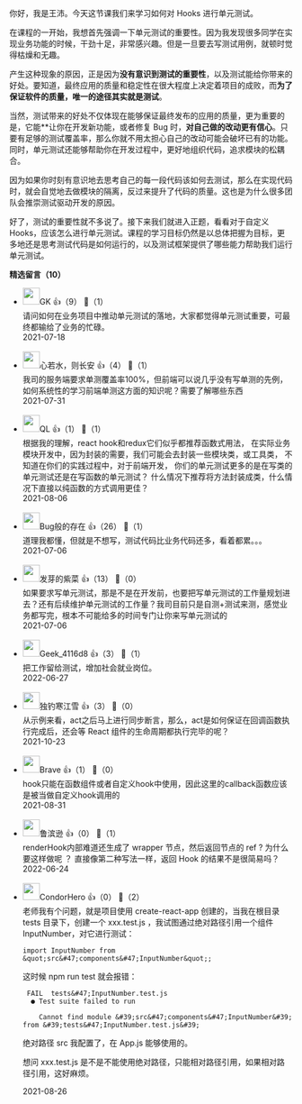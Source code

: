 你好，我是王沛。今天这节课我们来学习如何对 Hooks 进行单元测试。

在课程的一开始，我想首先强调一下单元测试的重要性。因为我发现很多同学在实现业务功能的时候，干劲十足，非常感兴趣。但是一旦要去写测试用例，就顿时觉得枯燥和无趣。

产生这种现象的原因，正是因为**没有意识到测试的重要性**，以及测试能给你带来的好处。要知道，最终应用的质量和稳定性在很大程度上决定着项目的成败，而**为了保证软件的质量，唯一的途径其实就是测试**。

当然，测试带来的好处不仅体现在能够保证最终发布的应用的质量，更为重要的是，它能\*\*让你在开发新功能，或者修复 Bug 时，**对自己做的改动更有信心**。只要有足够的测试覆盖率，那么你就不用太担心自己的改动可能会破坏已有的功能。同时，单元测试还能够帮助你在开发过程中，更好地组织代码，追求模块的松耦合。

因为如果你时刻有意识地去思考自己的每一段代码该如何去测试，那么在实现代码时，就会自觉地去做模块的隔离，反过来提升了代码的质量。这也是为什么很多团队会推崇测试驱动开发的原因。

好了，测试的重要性就不多说了。接下来我们就进入正题，看看对于自定义Hooks，应该怎么进行单元测试。课程的学习目标仍然是以总体把握为目标，更多地还是思考测试代码是如何运行的，以及测试框架提供了哪些能力帮助我们运行单元测试。
<div><strong>精选留言（10）</strong></div><ul>
<li><img src="" width="30px"><span>GK</span> 👍（9） 💬（1）<div>请问如何在业务项目中推动单元测试的落地，大家都觉得单元测试重要，可最终都输给了业务的忙碌。</div>2021-07-18</li><br/><li><img src="https://static001.geekbang.org/account/avatar/00/15/11/fc/80256cc8.jpg" width="30px"><span>心若水，则长安</span> 👍（4） 💬（1）<div>我司的服务端要求单测覆盖率100%，但前端可以说几乎没有写单测的先例，如何系统性的学习前端单测这方面的知识呢？需要了解哪些东西</div>2021-07-31</li><br/><li><img src="" width="30px"><span>QL</span> 👍（1） 💬（1）<div>根据我的理解，react hook和redux它们似乎都推荐函数式用法，
在实际业务模块开发中，因为封装的需要，我们可能会去封装一些模块类，或工具类，
不知道在你们的实践过程中，对于前端开发，
你们的单元测试更多的是在写类的单元测试还是在写函数的单元测试？
什么情况下推荐将方法封装成类，什么情况下直接以纯函数的方式调用更佳？</div>2021-08-06</li><br/><li><img src="https://static001.geekbang.org/account/avatar/00/18/03/86/c9051c6a.jpg" width="30px"><span>Bug般的存在</span> 👍（26） 💬（1）<div>道理我都懂，但就是不想写，测试代码比业务代码还多，看着都累。。。</div>2021-07-06</li><br/><li><img src="https://static001.geekbang.org/account/avatar/00/10/1c/5c/f5f24221.jpg" width="30px"><span>发芽的紫菜</span> 👍（13） 💬（0）<div>如果要求写单元测试，那是不是在开发前，也要把写单元测试的工作量规划进去？还有后续维护单元测试的工作量？我司目前只是自测+测试来测，感觉业务都写完，根本不可能给多的时间专门让你来写单元测试的</div>2021-07-06</li><br/><li><img src="" width="30px"><span>Geek_4116d8</span> 👍（3） 💬（1）<div>把工作留给测试，增加社会就业岗位。</div>2022-06-27</li><br/><li><img src="https://static001.geekbang.org/account/avatar/00/18/cd/4b/36396a18.jpg" width="30px"><span>独钓寒江雪</span> 👍（3） 💬（0）<div>从示例来看，act之后马上进行同步断言，那么，act是如何保证在回调函数执行完成后，还会等 React 组件的生命周期都执行完毕的呢？</div>2021-10-23</li><br/><li><img src="https://static001.geekbang.org/account/avatar/00/15/08/23/1cc7d190.jpg" width="30px"><span>Brave</span> 👍（1） 💬（0）<div>hook只能在函数组件或者自定义hook中使用，因此这里的callback函数应该是被当做自定义hook调用的</div>2021-08-31</li><br/><li><img src="https://static001.geekbang.org/account/avatar/00/15/2d/32/43595745.jpg" width="30px"><span>鲁滨逊</span> 👍（0） 💬（1）<div>renderHook内部难道还生成了 wrapper 节点，然后返回节点的 ref ? 为什么要这样做呢 ？ 直接像第二种写法一样，返回 Hook 的结果不是很简易吗？</div>2022-06-24</li><br/><li><img src="https://static001.geekbang.org/account/avatar/00/17/52/0e/c5ff46d2.jpg" width="30px"><span>CondorHero</span> 👍（0） 💬（2）<div>老师我有个问题，就是项目使用 create-react-app 创建的，当我在根目录 tests 目录下，创建一个 xxx.test.js ，我试图通过绝对路径引用一个组件 InputNumber，对它进行测试：

```
import InputNumber from &quot;src&#47;components&#47;InputNumber&quot;;
```

这时候 npm run test 就会报错：

```
 FAIL  tests&#47;InputNumber.test.js
  ● Test suite failed to run

    Cannot find module &#39;src&#47;components&#47;InputNumber&#39; from &#39;tests&#47;InputNumber.test.js&#39;
```

绝对路径 src 我配置了，在 App.js 能够使用的。


想问 xxx.test.js 是不是不能使用绝对路径，只能相对路径引用，如果相对路径引用，这好麻烦。</div>2021-08-26</li><br/>
</ul>
